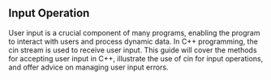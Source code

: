 ## Input Operation
User input is a crucial component of many programs, enabling the program to interact with users and process dynamic data. In C++ programming, the cin stream is used to receive user input. This guide will cover the methods for accepting user input in C++, illustrate the use of cin for input operations, and offer advice on managing user input errors.
